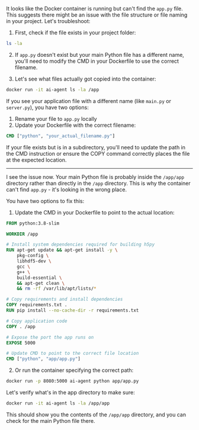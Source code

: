 It looks like the Docker container is running but can't find the `app.py` file. This suggests there might be an issue with the file structure or file naming in your project. Let's troubleshoot:

1. First, check if the file exists in your project folder:
```bash
ls -la
```

2. If `app.py` doesn't exist but your main Python file has a different name, you'll need to modify the CMD in your Dockerfile to use the correct filename.

3. Let's see what files actually got copied into the container:
```bash
docker run -it ai-agent ls -la /app
```

If you see your application file with a different name (like `main.py` or `server.py`), you have two options:

1. Rename your file to `app.py` locally
2. Update your Dockerfile with the correct filename:
```dockerfile
CMD ["python", "your_actual_filename.py"]
```

If your file exists but is in a subdirectory, you'll need to update the path in the CMD instruction or ensure the COPY command correctly places the file at the expected location.

---

I see the issue now. Your main Python file is probably inside the `/app/app` directory rather than directly in the `/app` directory. This is why the container can't find `app.py` - it's looking in the wrong place.

You have two options to fix this:

1. Update the CMD in your Dockerfile to point to the actual location:

```dockerfile
FROM python:3.8-slim

WORKDIR /app

# Install system dependencies required for building h5py
RUN apt-get update && apt-get install -y \
    pkg-config \
    libhdf5-dev \
    gcc \
    g++ \
    build-essential \
    && apt-get clean \
    && rm -rf /var/lib/apt/lists/*

# Copy requirements and install dependencies
COPY requirements.txt .
RUN pip install --no-cache-dir -r requirements.txt

# Copy application code
COPY . /app

# Expose the port the app runs on
EXPOSE 5000

# Update CMD to point to the correct file location
CMD ["python", "app/app.py"]
```

2. Or run the container specifying the correct path:

```bash
docker run -p 8080:5000 ai-agent python app/app.py
```

Let's verify what's in the app directory to make sure:

```bash
docker run -it ai-agent ls -la /app/app
```

This should show you the contents of the `/app/app` directory, and you can check for the main Python file there.